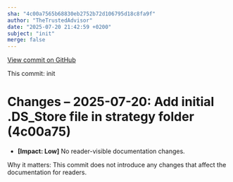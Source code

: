 ```yaml
---
sha: "4c00a7565b68830eb2752b72d106795d18c8fa9f"
author: "TheTrustedAdvisor"
date: "2025-07-20 21:42:59 +0200"
subject: "init"
merge: false
---
```


[View commit on GitHub](https://github.com/TheTrustedAdvisor/FabricAdoptionFramework/commit/4c00a7565b68830eb2752b72d106795d18c8fa9f)

This commit: init

# Changes – 2025-07-20: Add initial .DS_Store file in strategy folder (4c00a75)

- **[Impact: Low]** No reader-visible documentation changes.

Why it matters: This commit does not introduce any changes that affect the documentation for readers.

